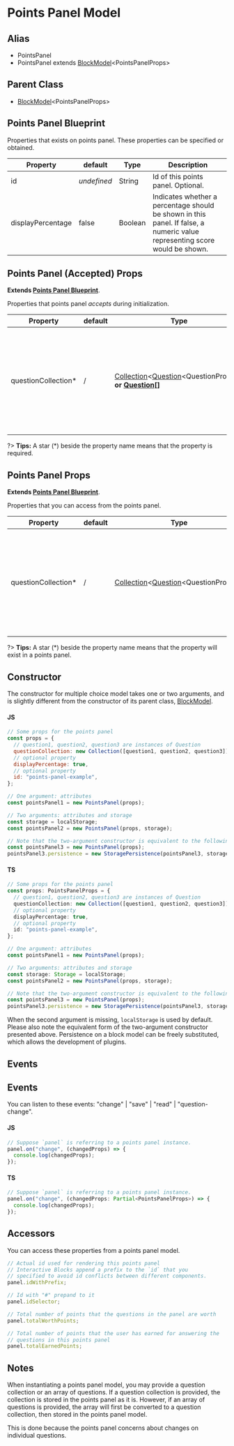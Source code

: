 # Points Panel Model

## Alias

- PointsPanel
- PointsPanel extends [BlockModel](base-classes/block-model.md)\<PointsPanelProps\>

## Parent Class

- [BlockModel](base-classes/block-model.md)\<PointsPanelProps\>

## Points Panel Blueprint

Properties that exists on points panel.
These properties can be specified or obtained.

| Property          | default     | Type    | Description                                                                                                                |
| ----------------- | ----------- | ------- | -------------------------------------------------------------------------------------------------------------------------- |
| id                | _undefined_ | String  | Id of this points panel. Optional.                                                                                         |
| displayPercentage | false       | Boolean | Indicates whether a percentage should be shown in this panel. If false, a numeric value representing score would be shown. |

## Points Panel (Accepted) Props

**Extends [Points Panel Blueprint](points-panel/points-panel-model.md?id=points-panel-blueprint)**.

Properties that points panel _accepts_ during initialization.

| Property             | default | Type                                                                                                                                                               | Description                                                                                                                |
| -------------------- | ------- | ------------------------------------------------------------------------------------------------------------------------------------------------------------------ | -------------------------------------------------------------------------------------------------------------------------- |
| questionCollection\* | /       | [Collection](base-classes/collection.md)\<[Question](question/question-model.md)\<QuestionProps\>\> **or [Question](question/question-model.md)<QuestionProps>[]** | Indicates whether a percentage should be shown in this panel. If false, a numeric value representing score would be shown. |

?> **Tips:** A star (\*) beside the property name means that the property is required.

## Points Panel Props

**Extends [Points Panel Blueprint](points-panel/points-panel-model.md?id=points-panel-blueprint)**.

Properties that you can access from the points panel.

| Property             | default | Type                                                                                                | Description                                                                                                                |
| -------------------- | ------- | --------------------------------------------------------------------------------------------------- | -------------------------------------------------------------------------------------------------------------------------- |
| questionCollection\* | /       | [Collection](base-classes/collection.md)\<[Question](question/question-model.md)\<QuestionProps\>\> | Indicates whether a percentage should be shown in this panel. If false, a numeric value representing score would be shown. |

?> **Tips:** A star (\*) beside the property name means that the property will exist in a points panel.

## Constructor

The constructor for multiple choice model takes one or two arguments, and is slightly different from the constructor of its parent class, [BlockModel](base-classes/block-model.md).

<!-- tabs:start -->

#### **JS**

```javascript
// Some props for the points panel
const props = {
  // question1, question2, question3 are instances of Question
  questionCollection: new Collection([question1, question2, question3]),
  // optional property
  displayPercentage: true,
  // optional property
  id: "points-panel-example",
};

// One argument: attributes
const pointsPanel1 = new PointsPanel(props);

// Two arguments: attributes and storage
const storage = localStorage;
const pointsPanel2 = new PointsPanel(props, storage);

// Note that the two-argument constructor is equivalent to the following
const pointsPanel3 = new PointsPanel(props);
pointsPanel3.persistence = new StoragePersistence(pointsPanel3, storage);
```

#### **TS**

```typescript
// Some props for the points panel
const props: PointsPanelProps = {
  // question1, question2, question3 are instances of Question
  questionCollection: new Collection([question1, question2, question3]),
  // optional property
  displayPercentage: true,
  // optional property
  id: "points-panel-example",
};

// One argument: attributes
const pointsPanel1 = new PointsPanel(props);

// Two arguments: attributes and storage
const storage: Storage = localStorage;
const pointsPanel2 = new PointsPanel(props, storage);

// Note that the two-argument constructor is equivalent to the following
const pointsPanel3 = new PointsPanel(props);
pointsPanel3.persistence = new StoragePersistence(pointsPanel3, storage);
```

<!-- tabs:end -->

When the second argument is missing, `localStorage` is used by default.
Please also note the equivalent form of the two-argument constructor presented above.
Persistence on a block model can be freely substituted, which allows the development of plugins.

## Events

## Events

You can listen to these events: "change" | "save" | "read" | "question-change".

<!-- tabs:start -->

#### **JS**

```javascript
// Suppose `panel` is referring to a points panel instance.
panel.on("change", (changedProps) => {
  console.log(changedProps);
});
```

#### **TS**

```typescript
// Suppose `panel` is referring to a points panel instance.
panel.on("change", (changedProps: Partial<PointsPanelProps>) => {
  console.log(changedProps);
});
```

<!-- tabs:end -->

## Accessors

You can access these properties from a points panel model.

```javascript
// Actual id used for rendering this points panel
// Interactive Blocks append a prefix to the `id` that you
// specified to avoid id conflicts between different components.
panel.idWithPrefix;

// Id with "#" prepand to it
panel.idSelector;

// Total number of points that the questions in the panel are worth
panel.totalWorthPoints;

// Total number of points that the user has earned for answering the
// questions in this points panel
panel.totalEarnedPoints;
```

## Notes

When instantiating a points panel model, you may provide a question collection or an array of questions.
If a question collection is provided, the collection is stored in the points panel as it is.
However, if an array of questions is provided, the array will first be converted to a question collection, then stored in the points panel model.

This is done because the points panel concerns about changes on individual questions.
